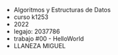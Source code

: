 - Algoritmos y Estructuras de Datos
- curso k1253
- 2022
- legajo: 2037786
- trabajo #00 - HelloWorld
- LLANEZA MIGUEL
